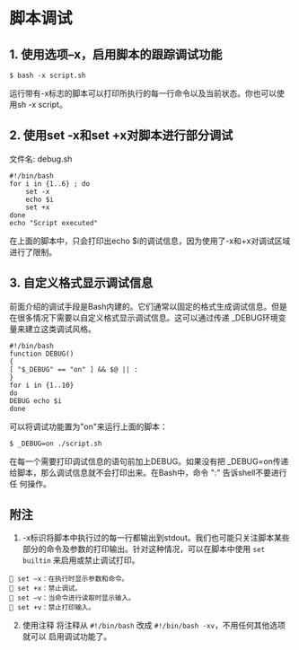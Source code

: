 # 脚本调试

## 1. 使用选项–x，启用脚本的跟踪调试功能
```
$ bash -x script.sh 
```
运行带有-x标志的脚本可以打印所执行的每一行命令以及当前状态。你也可以使用sh -x script。

## 2. 使用set -x和set +x对脚本进行部分调试
文件名: debug.sh   
```
#!/bin/bash 
for i in {1..6} ; do 
    set -x 
    echo $i 
    set +x 
done 
echo "Script executed" 
```
在上面的脚本中，只会打印出echo $i的调试信息，因为使用了-x和+x对调试区域进行了限制。

## 3. 自定义格式显示调试信息
前面介绍的调试手段是Bash内建的。它们通常以固定的格式生成调试信息。但是在很多情况下需要以自定义格式显示调试信息。这可以通过传递 _DEBUG环境变量来建立这类调试风格。 
```
#!/bin/bash 
function DEBUG() 
{ 
[ "$_DEBUG" == "on" ] && $@ || : 
} 
for i in {1..10} 
do 
DEBUG echo $i 
done
```
可以将调试功能置为"on"来运行上面的脚本： 
```
$ _DEBUG=on ./script.sh 
```
在每一个需要打印调试信息的语句前加上DEBUG。如果没有把 _DEBUG=on传递给脚本，那么调试信息就不会打印出来。在Bash中，命令 ":" 告诉shell不要进行任
何操作。

 

## 附注

1.  -x标识将脚本中执行过的每一行都输出到stdout。我们也可能只关注脚本某些部分的命令及参数的打印输出。针对这种情况，可以在脚本中使用 `set builtin` 来启用或禁止调试打印。 
```
 set –x：在执行时显示参数和命令。 
 set +x：禁止调试。 
 set –v：当命令进行读取时显示输入。
 set +v：禁止打印输入。
```

2. 使用注释
将注释从 `#!/bin/bash` 改成 `#!/bin/bash -xv`，不用任何其他选项就可以
启用调试功能了。